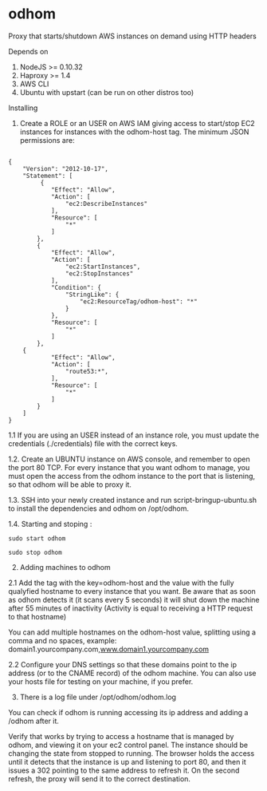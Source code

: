 # odhom
Proxy that starts/shutdown AWS instances on demand using HTTP headers

Depends on 

1. NodeJS >= 0.10.32
2. Haproxy >= 1.4
3. AWS CLI
4. Ubuntu with upstart (can be run on other distros too)

Installing

1. Create a ROLE or an USER on AWS IAM giving access to start/stop EC2 instances for instances with the odhom-host tag. The minimum JSON permissions are:

````

{
    "Version": "2012-10-17",
    "Statement": [
         {
            "Effect": "Allow",
            "Action": [
                "ec2:DescribeInstances" 
            ],
            "Resource": [
                "*" 
            ]
        },
        {
            "Effect": "Allow",
            "Action": [
                "ec2:StartInstances",
                "ec2:StopInstances" 
            ],
            "Condition": {
                "StringLike": {
                    "ec2:ResourceTag/odhom-host": "*" 
                }
            },
            "Resource": [
                "*" 
            ]
        },
	{
            "Effect": "Allow",
            "Action": [
                "route53:*",
            ],
            "Resource": [
                "*" 
            ]
        }
    ]
}
````

  1.1 If you are using an USER instead of an instance role, you must update the credentials (./credentials) file with the correct keys.

  1.2. Create an UBUNTU instance on AWS console, and remember to open the port 80 TCP. For every instance that you want odhom to manage, you must open the access from the odhom instance to the port that is listening, so that odhom will be able to proxy it.

  1.3. SSH into your newly created instance and run script-bringup-ubuntu.sh to install the dependencies and odhom on /opt/odhom.

  1.4. Starting and stoping : 

`sudo start odhom`

`sudo stop odhom`


2. Adding machines to odhom

  2.1 Add the tag with the key=odhom-host and the value with the fully qualyfied hostname to every instance that you want. Be aware that as soon as odhom detects it (it scans every 5 seconds) it will shut down the machine after 55 minutes of inactivity (Activity is equal to receiving a HTTP request to that hostname)

You can add multiple hostnames on the odhom-host value, splitting using a comma and no spaces, example: domain1.yourcompany.com,www.domain1.yourcompany.com

  2.2 Configure your DNS settings so that these domains point to the ip address (or to the CNAME record) of the odhom machine. You can also use your hosts file for testing on your machine, if you prefer.

3. There is a log file under /opt/odhom/odhom.log

You can check if odhom is running accessing its ip address and adding a /odhom after it.

Verify that works by trying to access a hostname that is managed by odhom, and viewing it on your ec2 control panel. The instance should be changing the state from stopped to running. The browser holds the access until it detects that the instance is up and listening to port 80, and then it issues a 302 pointing to the same address to refresh it. On the second refresh, the proxy will send it to the correct destination.
